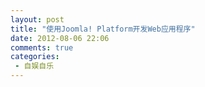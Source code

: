 ```yaml
---
layout: post
title: "使用Joomla! Platform开发Web应用程序"
date: 2012-08-06 22:06
comments: true
categories: 
 - 自娱自乐
---
```


